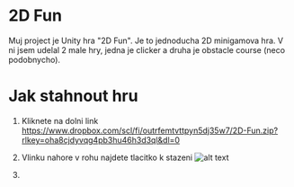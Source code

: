 # 2D Fun

Muj project je Unity hra "2D Fun". Je to jednoducha 2D minigamova hra. V ni jsem udelal 2 male hry, jedna je clicker a druha je obstacle course (neco podobnycho).

# Jak stahnout hru
1. Kliknete na dolni link
https://www.dropbox.com/scl/fi/outrfemtvttpyn5dj35w7/2D-Fun.zip?rlkey=oha8cjdyvqg4pb3hu46h3d3ql&dl=0

2. Vlinku nahore v rohu najdete tlacitko k stazeni
![alt text](https://github.com/[Maxrobloxian]/[Praxe]/blob/[2D%20Fun]/image.jpg?raw=true)
3. 
